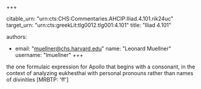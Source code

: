 +++


citable_urn: "urn:cts:CHS:Commentaries.AHCIP:Iliad.4.101.rik24uc"
target_urn: "urn:cts:greekLit:tlg0012.tlg001:4.101"
title: "Iliad 4.101"

authors:
- email: "muellner@chs.harvard.edu"
  name: "Leonard Muellner"
  username: "lmuellner"
+++

<p>the one formulaic expression for Apollo that begins with a consonant, in the context of analyzing eukhesthai with personal pronouns rather than names of divinities [MRBTP: 'ff']</p>